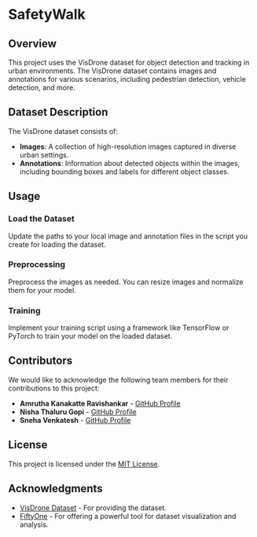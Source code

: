 # SafetyWalk

## Overview

This project uses the VisDrone dataset for object detection and tracking in urban environments. The VisDrone dataset contains images and annotations for various scenarios, including pedestrian detection, vehicle detection, and more.

## Dataset Description

The VisDrone dataset consists of:

- **Images**: A collection of high-resolution images captured in diverse urban settings.
- **Annotations**: Information about detected objects within the images, including bounding boxes and labels for different object classes.

## Usage

### Load the Dataset

Update the paths to your local image and annotation files in the script you create for loading the dataset.

### Preprocessing

Preprocess the images as needed. You can resize images and normalize them for your model.

### Training

Implement your training script using a framework like TensorFlow or PyTorch to train your model on the loaded dataset.

## Contributors

We would like to acknowledge the following team members for their contributions to this project:

- **Amrutha Kanakatte Ravishankar** - [GitHub Profile](https://github.com/harithsya24)
- **Nisha Thaluru Gopi** - [GitHub Profile](https://github.com/nishathalurugopi)
- **Sneha Venkatesh** - [GitHub Profile](https://github.com/sne-ha-v)
  
## License

This project is licensed under the [MIT License](LICENSE).

## Acknowledgments

- [VisDrone Dataset](http://www.aispace.org/visdrone.html) - For providing the dataset.
- [FiftyOne](https://voxel51.com/fiftyone/) - For offering a powerful tool for dataset visualization and analysis.
